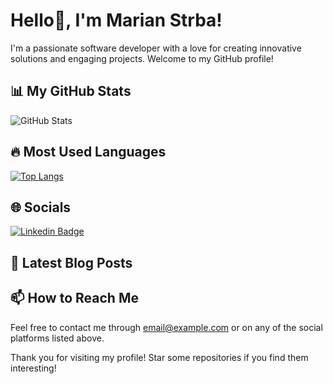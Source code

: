 # Hello👋, I'm Marian Strba! 

I'm a passionate software developer with a love for creating innovative solutions and engaging projects. Welcome to my GitHub profile!

## 📊 My GitHub Stats

![GitHub Stats](https://github-readme-stats.vercel.app/api?username=marinstrba&show_icons=true&theme=radical)

## 🔥 Most Used Languages

[![Top Langs](https://github-readme-stats.vercel.app/api/top-langs/?username=marinstrba&layout=compact&theme=radical)](https://github.com/anuraghazra/github-readme-stats)

## 🌐 Socials


[![Linkedin Badge](https://img.shields.io/badge/-yourlinkedinusername-blue?style=flat-square&logo=Linkedin&logoColor=white&link=https://www.linkedin.com/in/yourlinkedinusername/)](https://www.linkedin.com/in/mari%C3%A1n-%C5%A1trba-b67414253/)

## 📝 Latest Blog Posts

<!-- BLOG-POST-LIST:START -->
<!-- BLOG-POST-LIST:END -->

## 📫 How to Reach Me

Feel free to contact me through [email@example.com](mailto:email@example.com) or on any of the social platforms listed above.

Thank you for visiting my profile! Star some repositories if you find them interesting!
